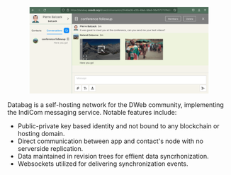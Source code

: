 
<p align="center">
  <a href="#"><img src="/doc/screenshot.png" width="80%"/></a>
</p>

Databag is a self-hosting network for the DWeb community, implementing the IndiCom messaging service. Notable features include:
- Public-private key based identity and not bound to any blockchain or hosting domain.
- Direct communication between app and contact's node with no serverside replication.
- Data maintained in revision trees for effient data syncrhonization.
- Websockets utilized for delivering synchronization events.
